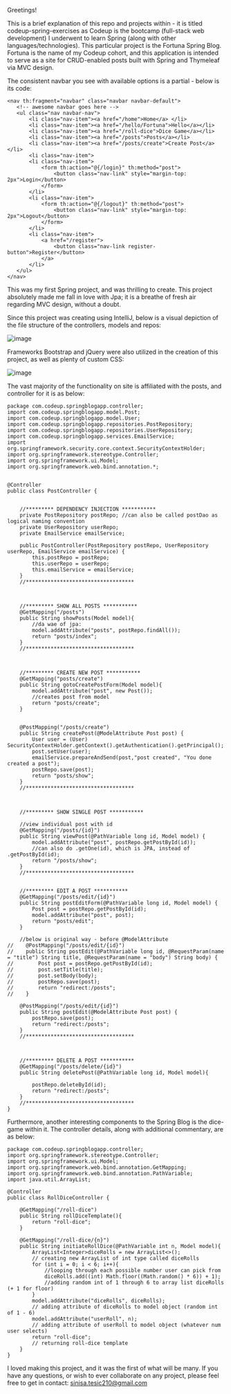 Greetings!

This is a brief explanation of this repo and projects within - it is titled codeup-spring-exercises
as Codeup is the bootcamp (full-stack web development) I underwent to learn Spring (along with other
languages/technologies). This particular project is the Fortuna Spring Blog. Fortuna is the name of
my Codeup cohort, and this application is intended to serve as a site for CRUD-enabled posts built with
Spring and Thymeleaf via MVC design. 
 
The consistent navbar you see with available options is a partial - below is its code:
 
 ```
<nav th:fragment="navbar" class="navbar navbar-default">
    <!-- awesome navbar goes here -->
    <ul class="nav navbar-nav">
        <li class="nav-item"><a href="/home">Home</a> </li>
        <li class="nav-item"><a href="/hello/Fortuna">Hello</a></li>
        <li class="nav-item"><a href="/roll-dice">Dice Game</a></li>
        <li class="nav-item"><a href="/posts">Posts</a></li>
        <li class="nav-item"><a href="/posts/create">Create Post</a></li>
        <li class="nav-item">
        <li class="nav-item">
            <form th:action="@{/login}" th:method="post">
                <button class="nav-link" style="margin-top: 2px">Login</button>
            </form>
        </li>
        <li class="nav-item">
            <form th:action="@{/logout}" th:method="post">
                <button class="nav-link" style="margin-top: 2px">Logout</button>
            </form>
        </li>
        <li class="nav-item">
            <a href="/register">
                <button class="nav-link register-button">Register</button>
            </a>
        </li>
    </ul>
</nav>

```

This was my first Spring project, and was thrilling to create. This project absolutely made me fall
in love with Jpa; it is a breathe of fresh air regarding MVC design, without a doubt.

Since this project was creating using IntelliJ, below is a visual depiction of the file structure
of the controllers, models and repos:

![image](https://user-images.githubusercontent.com/56378424/85210894-82dfbd00-b309-11ea-8ce1-72194ad09836.png)

Frameworks Bootstrap and jQuery were also utilized in the creation of this project, as well as 
plenty of custom CSS:

![image](https://user-images.githubusercontent.com/56378424/85210931-db16bf00-b309-11ea-82c2-331e92a3c123.png)

The vast majority of the functionality on site is affiliated with the posts, and controller for
it is as below:

```
package com.codeup.springblogapp.controller;
import com.codeup.springblogapp.model.Post;
import com.codeup.springblogapp.model.User;
import com.codeup.springblogapp.repositories.PostRepository;
import com.codeup.springblogapp.repositories.UserRepository;
import com.codeup.springblogapp.services.EmailService;
import org.springframework.security.core.context.SecurityContextHolder;
import org.springframework.stereotype.Controller;
import org.springframework.ui.Model;
import org.springframework.web.bind.annotation.*;


@Controller
public class PostController {

    
    //********* DEPENDENCY INJECTION ***********
    private PostRepository postRepo; //can also be called postDao as logical naming convention
    private UserRepository userRepo;
    private EmailService emailService;

    public PostController(PostRepository postRepo, UserRepository userRepo, EmailService emailService) {
        this.postRepo = postRepo;
        this.userRepo = userRepo;
        this.emailService = emailService;
    }
    //***********************************



    //********* SHOW ALL POSTS ***********
    @GetMapping("/posts")
    public String showPosts(Model model){
        //da wae of jpa:
        model.addAttribute("posts", postRepo.findAll());
        return "posts/index";
    }
    //***********************************



    //********* CREATE NEW POST ***********
    @GetMapping("posts/create")
    public String gotoCreatePostForm(Model model){
        model.addAttribute("post", new Post());
        //creates post from model
        return "posts/create";
    }


    @PostMapping("/posts/create")
    public String createPost(@ModelAttribute Post post) {
        User user = (User) SecurityContextHolder.getContext().getAuthentication().getPrincipal();
        post.setUser(user);
        emailService.prepareAndSend(post,"post created", "You done created a post");
        postRepo.save(post);
        return "posts/show";
    }
    //***********************************


    
    //********* SHOW SINGLE POST ***********

    //view individual post with id
    @GetMapping("/posts/{id}")
    public String viewPost(@PathVariable long id, Model model) {
        model.addAttribute("post", postRepo.getPostById(id));
        //can also do .getOne(id), which is JPA, instead of .getPostById(id);
        return "/posts/show";
    }
    //***********************************


    //********* EDIT A POST ***********
    @GetMapping("/posts/edit/{id}")
    public String postEditForm(@PathVariable long id, Model model) {
        Post post = postRepo.getPostById(id);
        model.addAttribute("post", post);
        return "posts/edit";
    }

    //below is original way - before @ModelAttribute
//    @PostMapping("/posts/edit/{id}")
//    public String postEdit(@PathVariable long id, @RequestParam(name = "title") String title, @RequestParam(name = "body") String body) {
//        Post post = postRepo.getPostById(id);
//        post.setTitle(title);
//        post.setBody(body);
//        postRepo.save(post);
//        return "redirect:/posts";
//    }

    @PostMapping("/posts/edit/{id}")
    public String postEdit(@ModelAttribute Post post) {
        postRepo.save(post);
        return "redirect:/posts";
    }
    //***********************************

    

    //********* DELETE A POST ***********
    @GetMapping("/posts/delete/{id}")
    public String deletePost(@PathVariable long id, Model model){

        postRepo.deleteById(id);
        return "redirect:/posts";
    }
    //***********************************
}
```
Furthermore, another interesting components to the Spring Blog is the dice-game within it.
The controller details, along with additional commentary, are as below:

```
package com.codeup.springblogapp.controller;
import org.springframework.stereotype.Controller;
import org.springframework.ui.Model;
import org.springframework.web.bind.annotation.GetMapping;
import org.springframework.web.bind.annotation.PathVariable;
import java.util.ArrayList;

@Controller
public class RollDiceController {

    @GetMapping("/roll-dice")
    public String rollDiceTemplate(){
        return "roll-dice";
    }

    @GetMapping("/roll-dice/{n}")
    public String initiateRollDice(@PathVariable int n, Model model){
        ArrayList<Integer>diceRolls = new ArrayList<>();
        // creating new ArrayList of int type called diceRolls
        for (int i = 0; i < 6; i++){
            //looping through each possible number user can pick from
            diceRolls.add((int) Math.floor((Math.random() * 6)) + 1);
            //adding random int of 1 through 6 to array list diceRolls (+ 1 for floor)
        }
        model.addAttribute("diceRolls", diceRolls);
        // adding attribute of diceRolls to model object (random int of 1 - 6)
        model.addAttribute("userRoll", n);
        // adding attribute of userRoll to model object (whatever num user selects)
        return "roll-dice";
        // returning roll-dice template
    }
}
```

I loved making this project, and it was the first of what will be many. If you have any questions,
or wish to ever collaborate on any project, please feel free to get in contact: sinisa.tesic210@gmail.com




   
